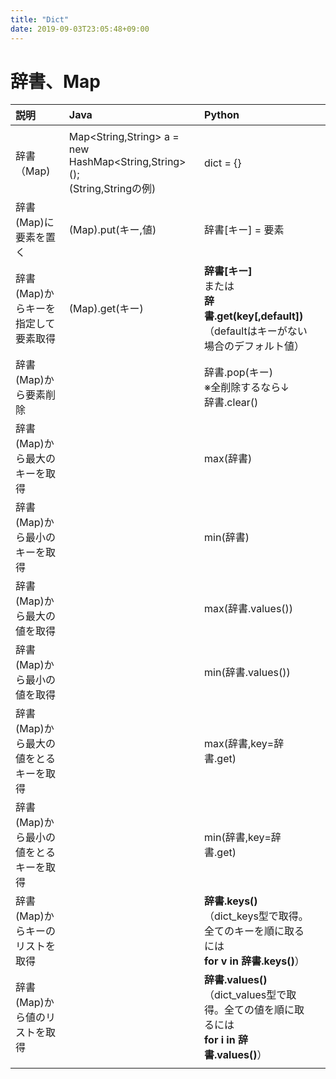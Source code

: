 ```yaml
---
title: "Dict"
date: 2019-09-03T23:05:48+09:00
---
```


# 辞書、Map

|説明|Java|Python||
|:---|:---|:---|:---|
|||||
|辞書（Map)|Map<String,String> a = new HashMap<String,String>();<br>(String,Stringの例)|dict = {}<br>||
|辞書(Map)に要素を置く|(Map).put(キー,値)|辞書[キー] = 要素||
|辞書(Map)からキーを指定して要素取得|(Map).get(キー)|**辞書[キー]**<br>または<br>**辞書.get(key[,default])**<br>（defaultはキーがない場合のデフォルト値）||
|辞書(Map)から要素削除||辞書.pop(キー)<br>※全削除するなら↓<br>辞書.clear()||
|辞書(Map)から最大のキーを取得||max(辞書)||
|辞書(Map)から最小のキーを取得||min(辞書)||
|辞書(Map)から最大の値を取得||max(辞書.values())||
|辞書(Map)から最小の値を取得||min(辞書.values())||
|辞書(Map)から最大の値をとるキーを取得||max(辞書,key=辞書.get)||
|辞書(Map)から最小の値をとるキーを取得||min(辞書,key=辞書.get)||
|辞書(Map)からキーのリストを取得||**辞書.keys()**<br>（dict_keys型で取得。全てのキーを順に取るには<br>**for v in 辞書.keys()**）||
|辞書(Map)から値のリストを取得||**辞書.values()**<br>（dict_values型で取得。全ての値を順に取るには<br>**for i in 辞書.values()**）||
|||||

